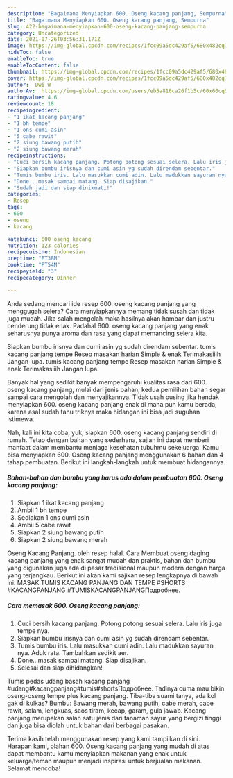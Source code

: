 ```yaml
---
description: "Bagaimana Menyiapkan 600. Oseng kacang panjang, Sempurna"
title: "Bagaimana Menyiapkan 600. Oseng kacang panjang, Sempurna"
slug: 422-bagaimana-menyiapkan-600-oseng-kacang-panjang-sempurna
category: Uncategorized
date: 2021-07-26T03:56:31.171Z
image: https://img-global.cpcdn.com/recipes/1fcc09a5dc429af5/680x482cq70/600-oseng-kacang-panjang-foto-resep-utama.jpg
hideToc: false
enableToc: true
enableTocContent: false
thumbnail: https://img-global.cpcdn.com/recipes/1fcc09a5dc429af5/680x482cq70/600-oseng-kacang-panjang-foto-resep-utama.jpg
cover: https://img-global.cpcdn.com/recipes/1fcc09a5dc429af5/680x482cq70/600-oseng-kacang-panjang-foto-resep-utama.jpg
author:  Dwi W
authorAv:  https://img-global.cpcdn.com/users/eb5a816ca26f1b5c/60x60cq50/avatar.jpg
ratingvalue: 4.6
reviewcount: 18
recipeingredient:
- "1 ikat kacang panjang"
- "1 bh tempe"
- "1 ons cumi asin"
- "5 cabe rawit"
- "2 siung bawang putih"
- "2 siung bawang merah"
recipeinstructions:
- "Cuci bersih kacang panjang. Potong potong sesuai selera. Lalu iris juga tempe nya."
- "Siapkan bumbu irisnya dan cumi asin yg sudah direndam sebentar."
- "Tumis bumbu iris. Lalu masukkan cumi adin. Lalu madukkan sayuran nya. Aduk rata. Tambahkan sedikit aer."
- "Done...masak sampai matang. Siap disajikan."
- "Sudah jadi dan siap dinikmati!"
categories:
- Resep
tags:
- 600
- oseng
- kacang

katakunci: 600 oseng kacang 
nutrition: 123 calories
recipecuisine: Indonesian
preptime: "PT38M"
cooktime: "PT54M"
recipeyield: "3"
recipecategory: Dinner

---
```



Anda sedang mencari ide resep 600. oseng kacang panjang yang menggugah selera? Cara menyiapkannya memang tidak susah dan tidak juga mudah. Jika salah mengolah maka hasilnya akan hambar dan justru cenderung tidak enak. Padahal 600. oseng kacang panjang yang enak seharusnya punya aroma dan rasa yang dapat memancing selera kita.


Siapkan bumbu irisnya dan cumi asin yg sudah direndam sebentar. tumis kacang panjang tempe Resep masakan harian Simple &amp; enak Terimakasiiih Jangan lupa. tumis kacang panjang tempe Resep masakan harian Simple &amp; enak Terimakasiiih Jangan lupa.

Banyak hal yang sedikit banyak mempengaruhi kualitas rasa dari 600. oseng kacang panjang, mulai dari jenis bahan, kedua pemilihan bahan segar sampai cara mengolah dan menyajikannya. Tidak usah pusing jika hendak menyiapkan 600. oseng kacang panjang enak di mana pun kamu berada, karena asal sudah tahu triknya maka hidangan ini bisa jadi suguhan istimewa.


Nah, kali ini kita coba, yuk, siapkan 600. oseng kacang panjang sendiri di rumah. Tetap dengan bahan yang sederhana, sajian ini dapat memberi manfaat dalam membantu menjaga kesehatan tubuhmu sekeluarga. Kamu bisa menyiapkan 600. Oseng kacang panjang menggunakan 6 bahan dan 4 tahap pembuatan. Berikut ini langkah-langkah untuk membuat hidangannya.

<!--inarticleads1-->

##### Bahan-bahan dan bumbu yang harus ada dalam pembuatan 600. Oseng kacang panjang:

1. Siapkan 1 ikat kacang panjang
1. Ambil 1 bh tempe
1. Sediakan 1 ons cumi asin
1. Ambil 5 cabe rawit
1. Siapkan 2 siung bawang putih
1. Siapkan 2 siung bawang merah


Oseng Kacang Panjang. oleh resep halal. Cara Membuat oseng daging kacang panjang yang enak sangat mudah dan praktis, bahan dan bumbu yang digunakan juga ada di pasar tradisional maupun modern dengan harga yang terjangkau. Berikut ini akan kami sajikan resep lengkapnya di bawah ini. MASAK TUMIS KACANG PANJANG DAN TEMPE #SHORTS #KACANGPANJANG #TUMISKACANGPANJANGПодробнее. 

<!--inarticleads2-->

##### Cara memasak 600. Oseng kacang panjang:

1. Cuci bersih kacang panjang. Potong potong sesuai selera. Lalu iris juga tempe nya.
1. Siapkan bumbu irisnya dan cumi asin yg sudah direndam sebentar.
1. Tumis bumbu iris. Lalu masukkan cumi adin. Lalu madukkan sayuran nya. Aduk rata. Tambahkan sedikit aer.
1. Done...masak sampai matang. Siap disajikan.
1. Selesai dan siap dihidangkan!

Tumis pedas udang basah kacang panjang #udang#kacangpanjang#tumis#shortsПодробнее. Tadinya cuma mau bikin oseng-oseng tempe plus kacang panjang. Tiba-tiba suami tanya, ada kol gak di kulkas? Bumbu: Bawang merah, bawang putih, cabe merah, cabe rawit, salam, lengkuas, saos tiram, kecap, garam, gula jawab. Kacang panjang merupakan salah satu jenis dari tanaman sayur yang bergizi tinggi dan juga bisa diolah untuk bahan dari berbagai pasakan. 

Terima kasih telah menggunakan resep yang kami tampilkan di sini. Harapan kami, olahan 600. Oseng kacang panjang yang mudah di atas dapat membantu kamu menyiapkan makanan yang enak untuk keluarga/teman maupun menjadi inspirasi untuk berjualan makanan. Selamat mencoba!
